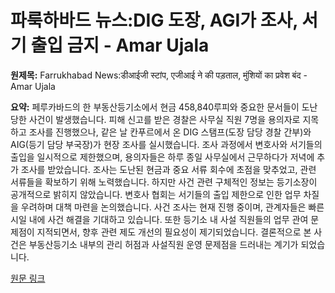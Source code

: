 # 파룩하바드 뉴스:DIG 도장, AGI가 조사, 서기 출입 금지 - Amar Ujala

**원제목:** Farrukhabad News:डीआईजी स्टांप, एजीआई ने की पड़ताल, मुंशियों का प्रवेश बंद - Amar Ujala

**요약:** 페루카바드의 한 부동산등기소에서 현금 458,840루피와 중요한 문서들이 도난당한 사건이 발생했습니다.  피해 신고를 받은 경찰은 사무실 직원 7명을 용의자로 지목하고 조사를 진행했으나,  같은 날  칸푸르에서 온  DIG 스탬프(도장 담당 경찰 간부)와  AIG(등기 담당 부국장)가 현장 조사를 실시했습니다.  조사 과정에서 변호사와 서기들의 출입을 일시적으로 제한했으며, 용의자들은 하루 종일 사무실에서 근무하다가 저녁에 추가 조사를 받았습니다.  조사는  도난된 현금과 중요 서류 회수에 초점을 맞추었고,  관련 서류들을 확보하기 위해 노력했습니다.  하지만  사건 관련 구체적인 정보는  등기소장이 공개적으로 밝히지 않았습니다.  변호사 협회는 서기들의 출입 제한으로 인한 업무 차질을 우려하며  대책 마련을 논의했습니다.  사건 조사는 현재 진행 중이며,  관계자들은 빠른 시일 내에 사건 해결을 기대하고 있습니다.  또한 등기소 내 사설 직원들의 업무 관여 문제점이 지적되면서,  향후 관련 제도 개선의 필요성이 제기되었습니다.  결론적으로  본 사건은  부동산등기소 내부의 관리 허점과 사설직원 운영 문제점을 드러내는 계기가 되었습니다.

[원문 링크](https://www.amarujala.com/uttar-pradesh/farrukhabad/dig-stamp-agi-investigated-entry-of-clerks-stopped-farrukhabad-news-c-22-1-sknp1018-106902-2025-07-24)
